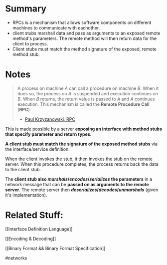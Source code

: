 # Summary
- RPCs is a mechanism that allows software components on different machines to communicate with eachother.
- client stubs marshall data and pass as arguments to an exposed remote method's parameters. The remote method will then return data for the client to process. 
- Client stubs must match the method signature of the exposed, remote method stub.

# Notes
> A process on machine _A_ can call a procedure on machine _B_. When it does so, the process on _A_ is suspended and execution continues on _B_. When _B_ returns, the return value is passed to _A_ and _A_ continues execution. This mechanism is called the **Remote Procedure Call** (**RPC**).
> 	- [Paul Krzyzanowski, RPC ](https://people.cs.rutgers.edu/~pxk/417/notes/rpc.html)

This is made possible by a server **exposing an interface with method stubs that specify parameter and return types.** 

**A client stub must match the signature of the exposed method stubs** via the interface/service definition.

When the client invokes the stub, it then invokes the stub on the remote server. When this procedure completes, the process returns back the data to the client stub.

The **client stub also _marshals_/_encodes_/_serializes_ the parameters** in a network message that can be **passed on as arguments to the remote server**. The remote server then **_deserializes_/_decodes_/_unmarshals_** (given it's implementation).

# Related Stuff:

[[Interface Definition Language]] 

[[Encoding & Decoding]]

[[Binary Format && Binary Format Specification]]

#networks 